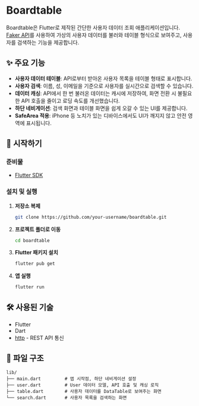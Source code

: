 # Boardtable

Boardtable은 Flutter로 제작된 간단한 사용자 데이터 조회 애플리케이션입니다. [Faker API](https://fakerapi.it/)를 사용하여 가상의 사용자 데이터를 불러와 테이블 형식으로 보여주고, 사용자를 검색하는 기능을 제공합니다.

## ✨ 주요 기능

- **사용자 데이터 테이블**: API로부터 받아온 사용자 목록을 테이블 형태로 표시합니다.
- **사용자 검색**: 이름, 성, 이메일을 기준으로 사용자를 실시간으로 검색할 수 있습니다.
- **데이터 캐싱**: API에서 한 번 불러온 데이터는 캐시에 저장하여, 화면 전환 시 불필요한 API 호출을 줄이고 로딩 속도를 개선했습니다.
- **하단 네비게이션**: 검색 화면과 테이블 화면을 쉽게 오갈 수 있는 UI를 제공합니다.
- **SafeArea 적용**: iPhone 등 노치가 있는 디바이스에서도 UI가 깨지지 않고 안전 영역에 표시됩니다.

## 🚀 시작하기

### 준비물

- [Flutter SDK](https://flutter.dev/docs/get-started/install)

### 설치 및 실행

1.  **저장소 복제**
    ```sh
    git clone https://github.com/your-username/boardtable.git
    ```

2.  **프로젝트 폴더로 이동**
    ```sh
    cd boardtable
    ```

3.  **Flutter 패키지 설치**
    ```sh
    flutter pub get
    ```

4.  **앱 실행**
    ```sh
    flutter run
    ```

## 🛠️ 사용된 기술

- Flutter
- Dart
- [http](https://pub.dev/packages/http) - REST API 통신

## 📂 파일 구조

```
lib/
├── main.dart         # 앱 시작점, 하단 네비게이션 설정
├── user.dart         # User 데이터 모델, API 호출 및 캐싱 로직
├── table.dart        # 사용자 데이터를 DataTable로 보여주는 화면
└── search.dart       # 사용자 목록을 검색하는 화면
```
